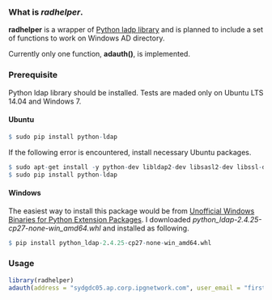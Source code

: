 ### What is _radhelper_.

**radhelper** is a wrapper of [Python ladp library](https://www.python-ldap.org/) and is planned to include a set of functions to work on Windows AD directory.

Currently only one function, **adauth()**, is implemented.

### Prerequisite

Python ldap library should be installed. Tests are maded only on Ubuntu LTS 14.04 and Windows 7.

#### Ubuntu

```r
$ sudo pip install python-ldap
```

If the following error is encountered, install necessary Ubuntu packages.

```r
$ sudo apt-get install -y python-dev libldap2-dev libsasl2-dev libssl-dev
$ sudo pip install python-ldap
```

#### Windows

The easiest way to install this package would be from [Unofficial Windows Binaries for Python Extension Packages](http://www.lfd.uci.edu/~gohlke/pythonlibs/#python-ldap). I downloaded *python_ldap-2.4.25-cp27-none-win_amd64.whl* and installed as following.

```r
$ pip install python_ldap-2.4.25-cp27-none-win_amd64.whl
```

### Usage

```r
library(radhelper)
adauth(address = "sydgdc05.ap.corp.ipgnetwork.com", user_email = "first.last@anom.dev.com", password = "password")
```

